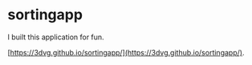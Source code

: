 # sortingapp

I built this application for fun. 

[https://3dvg.github.io/sortingapp/](https://3dvg.github.io/sortingapp/).

